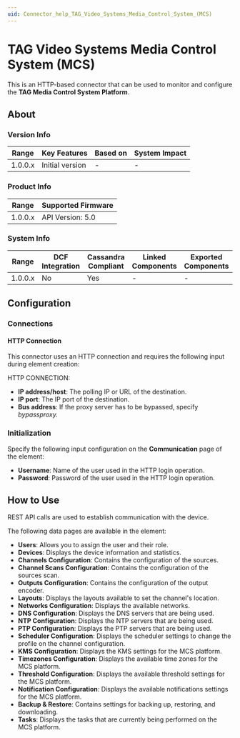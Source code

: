 ```yaml
---
uid: Connector_help_TAG_Video_Systems_Media_Control_System_(MCS)
---
```


# TAG Video Systems Media Control System (MCS)

This is an HTTP-based connector that can be used to monitor and configure the **TAG Media Control System Platform**.

## About

### Version Info

| Range     | Key Features     | Based on     | System Impact     |
|-----------|------------------|--------------|-------------------|
| 1.0.0.x   | Initial version  | -            | -                 |

### Product Info

| Range     | Supported Firmware     |
|-----------|------------------------|
| 1.0.0.x   | API Version: 5.0       |

### System Info

| Range     | DCF Integration     | Cassandra Compliant     | Linked Components     | Exported Components     |
|-----------|---------------------|-------------------------|-----------------------|-------------------------|
| 1.0.0.x   | No                  | Yes                     | -                     | -                       |

## Configuration

### Connections

#### HTTP Connection

This connector uses an HTTP connection and requires the following input during element creation:

HTTP CONNECTION:

- **IP address/host**: The polling IP or URL of the destination.
- **IP port**: The IP port of the destination.
- **Bus address**: If the proxy server has to be bypassed, specify *bypassproxy.*

### Initialization

Specify the following input configuration on the **Communication** page of the element:

- **Username**: Name of the user used in the HTTP login operation.
- **Password**: Password of the user used in the HTTP login operation.

## How to Use

REST API calls are used to establish communication with the device.

The following data pages are available in the element:

- **Users**: Allows you to assign the user and their role.
- **Devices**: Displays the device information and statistics.
- **Channels Configuration**: Contains the configuration of the sources.
- **Channel Scans Configuration**: Contains the configuration of the sources scan.
- **Outputs Configuration**: Contains the configuration of the output encoder.
- **Layouts**: Displays the layouts available to set the channel's location.
- **Networks Configuration**: Displays the available networks.
- **DNS Configuration**: Displays the DNS servers that are being used.
- **NTP Configuration**: Displays the NTP servers that are being used.
- **PTP Configuration**: Displays the PTP servers that are being used.
- **Scheduler Configuration**: Displays the scheduler settings to change the profile on the channel configuration.
- **KMS Configuration**: Displays the KMS settings for the MCS platform.
- **Timezones Configuration**: Displays the available time zones for the MCS platform.
- **Threshold Configuration**: Displays the available threshold settings for the MCS platform.
- **Notification Configuration**: Displays the available notifications settings for the MCS platform.
- **Backup & Restore**: Contains settings for backing up, restoring, and downloading.
- **Tasks**: Displays the tasks that are currently being performed on the MCS platform.
